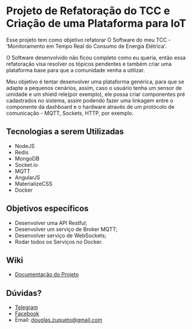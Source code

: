 # Projeto de Refatoração do TCC e Criação de uma Plataforma para IoT
 Esse projeto tem como objetivo refatorar O Software do meu TCC - 'Monitoramento em Tempo Real do Consumo de 
 Energia Elétrica'. 
 
 O Software desenvolvido não ficou completo como eu queria, então essa refatoração visa resolver os tópicos pendentes e também
 criar uma plataforma base para que a comunidade venha a utilizar.
 
 Meu objetivo é tentar desenvolver uma plataforma genérica, para que se adapte a pequenos cenários, assim, caso o usuário
 tenha um sensor de umidade e um shield rele(por exemplo), ele possa criar componentes pré cadastrados no sistema, 
 assim podendo fazer uma linkagem entre o componente da dashboard e o hardware através de um protócolo de comunicação - MQTT, Sockets, HTTP, por exemplo.
 
## Tecnologias a serem Utilizadas
 * NodeJS
 * Redis
 * MongoDB
 * Socket.io
 * MQTT
 * AngularJS
 * MaterializeCSS
 * Docker

## Objetivos específicos
 * Desenvolver uma API Restful;
 * Desenvolver um serviço de Broker MQTT;
 * Desenvolver serviço de WebSockets;
 * Rodar todos os Serviços no Docker.
 
## Wiki
 * [Documentação do Projeto](https://github.com/douglaszuqueto/tcc/wiki)

## Dúvidas?
 * [Telegram](https://telegram.me/douglaszuqueto)
 * [Facebook](https://www.facebook.com/douglaszuqueto)
 * Email: douglas.zuqueto@gmail.com